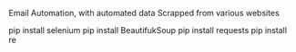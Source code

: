 Email Automation, with automated data Scrapped from various websites

pip install selenium
pip install BeautifukSoup
pip install requests
pip install re


